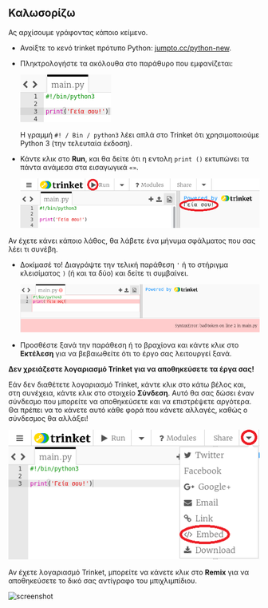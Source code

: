 ## Καλωσορίζω

Ας αρχίσουμε γράφοντας κάποιο κείμενο.

+ Ανοίξτε το κενό trinket πρότυπο Python: <a href="http://jumpto.cc/python-new" target="_blank">jumpto.cc/python-new</a>.

+ Πληκτρολογήστε τα ακόλουθα στο παράθυρο που εμφανίζεται:
    
    ![screenshot](images/me-hi.png)
    
    Η γραμμή `#! / Bin / python3` λέει απλά στο Trinket ότι χρησιμοποιούμε Python 3 (την τελευταία έκδοση).

+ Κάντε κλικ στο **Run**, και θα δείτε ότι η εντολη `print ()` εκτυπώνει τα πάντα ανάμεσα στα εισαγωγικά `«»`.
    
    ![screenshot](images/me-hi-test.png)

Αν έχετε κάνει κάποιο λάθος, θα λάβετε ένα μήνυμα σφάλματος που σας λέει τι συνέβη.

+ Δοκίμασέ το! Διαγράψτε την τελική παράθεση `'` ή το στήριγμα κλεισίματος `)` (ή και τα δύο) και δείτε τι συμβαίνει.
    
    ![screenshot](images/me-syntax.png)

+ Προσθέστε ξανά την παράθεση ή το βραχίονα και κάντε κλικ στο **Εκτέλεση** για να βεβαιωθείτε ότι το έργο σας λειτουργεί ξανά.

**Δεν χρειάζεστε λογαριασμό Trinket για να αποθηκεύσετε τα έργα σας!**

Εάν δεν διαθέτετε λογαριασμό Trinket, κάντε κλικ στο κάτω βέλος και, στη συνέχεια, κάντε κλικ στο στοιχείο **Σύνδεση**. Αυτό θα σας δώσει έναν σύνδεσμο που μπορείτε να αποθηκεύσετε και να επιστρέψετε αργότερα. Θα πρέπει να το κάνετε αυτό κάθε φορά που κάνετε αλλαγές, καθώς ο σύνδεσμος θα αλλάξει!

![screenshot](images/me-link.png)

Αν έχετε λογαριασμό Trinket, μπορείτε να κάνετε κλικ στο **Remix** για να αποθηκεύσετε το δικό σας αντίγραφο του μπιχλιμπίδιου.

![screenshot](images/me-remix.png)